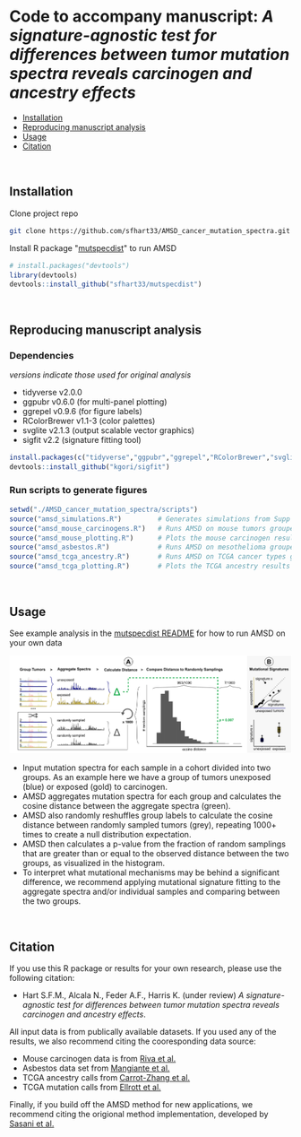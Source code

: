 # Code to accompany manuscript: *A signature-agnostic test for differences between tumor mutation spectra reveals carcinogen and ancestry effects*

- [Installation](#installation)
- [Reproducing manuscript analysis](#reproducing-manuscript-analysis)
- [Usage](#usage)
- [Citation](#citation)

<br/>

## Installation

Clone project repo

```sh
git clone https://github.com/sfhart33/AMSD_cancer_mutation_spectra.git
```

Install R package "[mutspecdist](https://github.com/sfhart33/mutspecdist)" to run AMSD

```r
# install.packages("devtools")
library(devtools)
devtools::install_github("sfhart33/mutspecdist")
```

<br/>

## Reproducing manuscript analysis

### Dependencies
*versions indicate those used for original analysis*
- tidyverse     v2.0.0
- ggpubr        v0.6.0   (for multi-panel plotting)
- ggrepel       v0.9.6   (for figure labels)
- RColorBrewer  v1.1-3   (color palettes)
- svglite       v2.1.3   (output scalable vector graphics)
- sigfit        v2.2     (signature fitting tool)

```r
install.packages(c("tidyverse","ggpubr","ggrepel","RColorBrewer","svglite"))
devtools::install_github("kgori/sigfit")
```

### Run scripts to generate figures
```r
setwd("./AMSD_cancer_mutation_spectra/scripts")
source("amsd_simulations.R")         # Generates simulations from Supp Fig 1
source("amsd_mouse_carcinogens.R")   # Runs AMSD on mouse tumors grouped by carcinogen exposure
source("amsd_mouse_plotting.R")      # Plots the mouse carcinogen results
source("amsd_asbestos.R")            # Runs AMSD on mesothelioma grouped by professional asbestos exposure and plots results
source("amsd_tcga_ancestry.R")       # Runs AMSD on TCGA cancer types grouped by genetic ancestry 
source("amsd_tcga_plotting.R")       # Plots the TCGA ancestry results
```

<br/>

## Usage

See example analysis in the [mutspecdist README](https://github.com/sfhart33/mutspecdist) for how to run AMSD on your own data

![AMSD method](outputs/figures_versions/Figure1_2025-04-29.png)

- Input mutation spectra for each sample in a cohort divided into two groups. As an example here we have a group of tumors unexposed (blue) or exposed (gold) to carcinogen.
- AMSD aggregates mutation spectra for each group and calculates the cosine distance between the aggregate spectra (green).
- AMSD also randomly reshuffles group labels to calculate the cosine distance between randomly sampled tumors (grey), repeating 1000+ times to create a null distribution expectation.
- AMSD then calculates a p-value from the fraction of random samplings that are greater than or equal to the observed distance between the two groups, as visualized in the histogram.
- To interpret what mutational mechanisms may be behind a significant difference, we recommend applying mutational signature fitting to the aggregate spectra and/or individual samples and comparing between the two groups.

<br/>

## Citation

If you use this R package or results for your own research, please use the following citation:

- Hart S.F.M., Alcala N., Feder A.F., Harris K. (under review) *A signature-agnostic test for differences between tumor mutation spectra reveals carcinogen and ancestry effects*.

All input data is from publically available datasets. If you used any of the results, we also recommend citing the cooresponding data source:

- Mouse carcinogen data is from [Riva et al.](https://www.nature.com/articles/s41588-020-0692-4)
- Asbestos data set from [Mangiante et al.](https://www.nature.com/articles/s41588-023-01321-1)
- TCGA ancestry calls from [Carrot-Zhang et al.](https://www.sciencedirect.com/science/article/pii/S1535610820302117?via%3Dihub)
- TCGA mutation calls from [Ellrott et al.](https://www.sciencedirect.com/science/article/pii/S2405471218300966?via%3Dihub)

Finally, if you build off the AMSD method for new applications, we recommend citing the origional method implementation, developed by [Sasani et al.](https://elifesciences.org/articles/89096)

